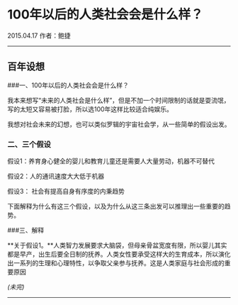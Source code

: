 # 100年以后的人类社会会是什么样？

2015.04.17   作者：鲍捷

***

## 百年设想

###一、100年以后的人类社会会是什么样？

我本来想写“未来的人类社会是什么样”，但是不加一个时间限制的话就是耍流氓，写的太短又容易被打脸，所以选100年这样比较适合纯娱乐。

我想对社会未来的幻想，也可以类似罗辑的宇宙社会学，从一些简单的假设出发。

### 二、三个假设

假设1：养育身心健全的婴儿和教育儿童还是需要人大量劳动，机器不可替代

假设2：人的通讯速度大大低于机器

假设3： 社会有提高自身有序度的内秉趋势

下面解释为什么有这三个假设，以及为什么从这三条出发可以推理出一些重要的趋势。

###三、解释

**关于假设1。**人类智力发展要求大脑袋，但母亲骨盆宽度有限，所以婴儿其实都是早产，出生后要全日制的抚养。人类女性要承受这样大的生育成本，所以演化出一系列的生理和心理特性，以争取父亲参与抚养。这是人类家庭与社会形成的重要原因

*(未完)*

***

